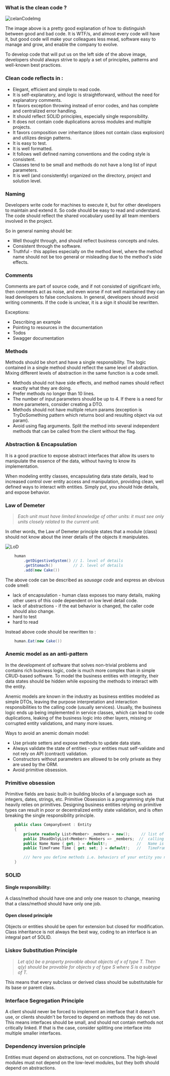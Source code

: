 ### What is the clean code ?


![celanCodeImg](/resources/wtf.png)


The image above is a pretty good explanation of how to distinguish between good and bad code. It is WTF/s, and almost every code will have it, but good code will make your colleagues less mead, software easy to manage and grow, and enable the company to evolve.  


To develop code that will put us on the left side of the above image, developers should always strive to apply a set of principles, patterns and well-known best practices.


### Clean code reflects in :
* Elegant, efficient and simple to read code.
* It is self-explanatory, and logic is straightforward, without the need for explanatory comments.
* It favors exception throwing instead of error codes, and has complete and centralized error handling.
* It should reflect SOLID principles, especially single responsibility.
* It does not contain code duplications across modules and multiple projects.
* It favors composition over inheritance (does not contain class explosion) and utilizes design patterns.
* It is easy to test.
* It is well formatted.
* It follows well defined naming conventions and the coding style is consistent.
* Classes tend to be small and methods do not have a long list of input parameters.
* It is well (and consistently) organized on the directory, project and solution level.


### Naming

Developers write code for machines to execute it, but for other developers to maintain and extend it. So code should be easy to read and understand.
The code should reflect the shared vocabulary used by all team members involved in the project.

So in general naming should be:

* Well thought through, and should reflect business concepts and rules.
* Consistent through the software.
* Truthful - this applies especially on the method level, where the method name should not be too general or misleading due to the method's side effects.


### Comments

Comments are part of source code, and if not consisted of significant info, then comments act as noise, and even worse if not well maintained they can lead developers to false conclusions. In general, developers should avoid writing comments. If the code is unclear, it is a sign it should be rewritten.

Exceptions:

* Describing an example
* Pointing to resources in the documentation
* Todos
* Swagger documentation


### Methods

Methods should be short and have a single responsibility.
The logic contained in a single method should reflect the same level of abstraction. Mixing different levels of abstraction in the same function is a code smell.

* Methods should not have side effects, and method names should reflect exactly what they are doing.
* Prefer methods no longer than 10 lines.
* The number of input parameters should be up to 4. If there is a need for more parameters, consider creating a DTO.
* Methods should not have multiple return params (exception is TryDoSomething pattern which returns bool and resulting object via out param).
* Avoid using flag arguments. Split the method into several independent methods that can be called from the client without the flag.


### Abstraction & Encapsulation

It is a good practice to expose abstract interfaces that allow its users to manipulate the essence of the data, without having to know its implementation.

When modeling entity classes, encapsulating data state details, lead to increased control over entity access and manipulation, providing clean, well defined ways to interact with entities. Simply put, you should hide details, and expose behavior.


### Law of Demeter

> *Each unit must have limited knowledge of other units: it must see only units closely related to the current unit.*

In other words, the Law of Demeter principle states that a module (class) should not know about the inner details of the objects it manipulates.

![LoD](/resources/law-of-demeter.png)


```c#
    human
        .getDigestiveSystem() // 1. level of details
        .getStomach()         // 2. level of details
        .add(new Cake())    
```

The above code can be described as *sausage code* and express an obvious code smell:

* lack of encapsulation - human class exposes too many details, making other users of this code dependent on low level detail code.
* lack of abstractions - if the eat behavior is changed, the caller code should also change.
* hard to test
* hard to read

Instead above code should be rewritten to :

```c#
    human.Eat(new Cake())
```


### Anemic model as an anti-pattern

In the development of software that solves non-trivial problems and contains rich business logic, code is much more complex than in simple CRUD-based software. To model the business entities with integrity, their data states should be hidden while exposing the methods to interact with the entity.

Anemic models are known in the industry as business entities modeled as simple DTOs, leaving the purpose interpretation and interaction responsibilities to the calling code (usually services). Usually, the business logic ends up being implemented in service classes, which can lead to code duplications, leaking of the business logic into other layers, missing or corrupted entity validations, and many more issues.

Ways to avoid an anemic domain model:

* Use private setters and expose methods to update data state.
* Always validate the state of entities - your entities must self-validate and not rely on API (contract) validation.
* Constructors without parameters are allowed to be only private as they are used by the ORM.
* Avoid primitive obsession.


### Primitive obsession

Primitive fields are basic built-in building blocks of a language such as integers, dates, strings, etc. Primitive Obsession is a programming style that heavily relies on primitives.
Designing business entities relying on primitive types can result in poor or decentralized entity state validation, and is often breaking the single responsibility principle.

```c#
    public class CompanyEvent : Entity
    {
        private readonly List<Member> _members = new();     // list of members is private and can not be manipulated freely in calling code.
        public IReadOnlyList<Member> Members => _members;  //  calling code have access to IReadOnlyList, so data integrity is protected.
        public Name Name { get; } = default!;             //   Name is not just a string, it is Name class that implements validation rules
        public TimeFrame Time { get; set; } = default!;   //   TimeFrame class is implementing date validation rules

        /// here you define methods i.e. behaviors of your entity you need to expose
    }
```

### SOLID

#### Single responsibility:

A class/method should have one and only one reason to change, meaning that a class/method should have only one job.

#### Open closed principle

Objects or entities should be open for extension but closed for modification. Class inheritance is not always the best way, coding to an interface is an integral part of SOLID.

### Liskov Substitution Principle

>  *Let q(x) be a property provable about objects of x of type T. Then q(y) should be provable for objects y of type S where S is a subtype of T.*

This means that every subclass or derived class should be substitutable for its base or parent class.

### Interface Segregation Principle

A client should never be forced to implement an interface that it doesn't use, or clients shouldn't be forced to depend on methods they do not use.
This means interfaces should be small, and should not contain methods not critically linked. If that is the case, consider splitting one interface into multiple smaller interfaces.

### Dependency inversion principle

Entities must depend on abstractions, not on concretions. The high-level modules must not depend on the low-level modules, but they both should depend on abstractions.
